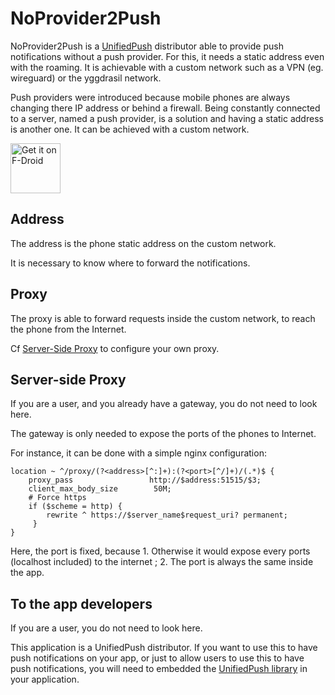 # NoProvider2Push

NoProvider2Push is a [UnifiedPush](https://github.com/UnifiedPush) distributor able to provide push notifications without a push provider. For this, it needs a static address even with the roaming. It is achievable with a custom network such as a VPN (eg. wireguard) or the yggdrasil network.

Push providers were introduced because mobile phones are always changing there IP address or behind a firewall. Being constantly connected to a server, named a push provider, is a solution and having a static address is another one. It can be achieved with a custom network.

[<img src="https://fdroid.gitlab.io/artwork/badge/get-it-on.png"
     alt="Get it on F-Droid"
     height="80">](https://f-droid.org/packages/org.unifiedpush.distributor.noprovider2push/)

## Address

The address is the phone static address on the custom network. 

It is necessary to know where to forward the notifications.

## Proxy

The proxy is able to forward requests inside the custom network, to reach the phone from the Internet.

Cf [Server-Side Proxy](#server-side-proxy) to configure your own proxy.

## Server-side Proxy

If you are a user, and you already have a gateway, you do not need to look here. 

The gateway is only needed to expose the ports of the phones to Internet.

For instance, it can be done with a simple nginx configuration:

```
location ~ ^/proxy/(?<address>[^:]+):(?<port>[^/]+)/(.*)$ {
    proxy_pass                 http://$address:51515/$3;
    client_max_body_size        50M;
    # Force https
    if ($scheme = http) {
        rewrite ^ https://$server_name$request_uri? permanent;
     }
}
```

Here, the port is fixed, because 1. Otherwise it would expose every ports (localhost included) to the internet ; 2. The port is always the same inside the app.

## To the app developers

If you are a user, you do not need to look here.

This application is a UnifiedPush distributor. If you want to use this to have push notifications on your app, or just to allow users to use this to have push notifications, you will need to embedded the [UnifiedPush library](https://github.com/UnifiedPush/UP-lib) in your application.
